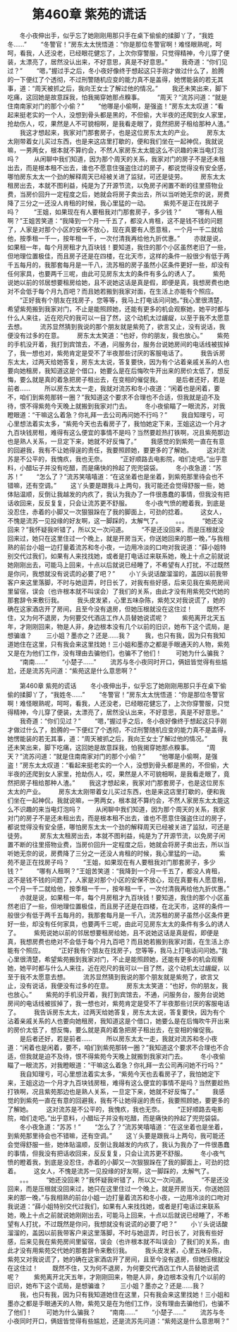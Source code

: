 # 　　第460章 紫苑的谎话
　　冬小夜伸出手，似乎忘了她刚刚用那只手在桌下偷偷的揉脚丫了，“我姓冬……”
　　“冬警官！”房东太太恍悟道：“你是那位冬警官啊！难怪眼熟呢，呵呵，看我，人还没老，已经眼花健忘了，上次你穿警服，只觉得精神，今儿穿了便装，太漂亮了，居然没认出来，不好意思，真是不好意思。”
　　我奇道：“你们见过？”
　　“嗯，”握过手之后，冬小夜好像终于想起这只手刚才做过什么了，脸腾的一下便红了个透彻，不过刑警随机应变的能力真不是盖得，她愣能装的若无其事，道：“周天被抓之后，我向王女士了解过他的情况。”
　　我还未笑出来，脚下吃痛，这回她是故意踩我，怕我揭穿她那点糗事。
　　“周天？”流苏问道：“就是住南南家对门的那个小偷？”
　　“他哪是小偷啊，是强盗！”房东太太叹道：“看起来挺老实的一个人，没想到骨头都是黑的，不但偷，大半夜的还爬到女人家里，抢劫伤人，哎，果然是人不可貌相啊，是我看走眼了，竟然把房子租给那种人渣。”
　　我这才想起来，我家对门那套房子，也是这位房东太太的产业。
　　房东太太刚带着女儿买过东西，也是来这店里打歇的，便和我们坐在一起神侃，我就说嘛，一男两女，根本就不算约会，不然人家房东太太能这么不识趣的来当电灯泡吗？
　　从闲聊中我们知道，因为那个周天的关系，我家对门的房子不是还未租出去，而是根本租不出去，谁也不愿意住强盗住过的房子，都说觉得没有安全感，哪怕房东太太一个劲的解释周天已经被关进了监狱，可还是徒劳。
　　房东太太租房出去，本就不图利益，纯是为了开源节流，以免房子闲置不断的往里搭物业费，当房价回升一定程度之后，她就会将房子卖出去，所以当听她无奈的说，房费降了三分之一还没人肯租的时候，我心里猛的一动。
　　紫苑不是正在找房子吗？
　　“王姐，如果现在有人要租我对门那套房子，多少钱？”
　　“哪有人租啊？”王姐苦笑道：“我降到一个月一千五了，都没人肯租，这不是钱不钱的问题了，人家是对那个小区的安保不放心，现在真要有人愿意租，一个月一千二就给他，按季租一千一，按年租一千，一次付清我再给他九折优惠。”
　　亦就是说，如果租一年，每个月房租才九百块钱！要知道，我住的那个小区虽然老旧了一些，但地理位置极佳，而且房子还是在四楼，在北天市，这样的条件一般很少有低于两千五每月的，我那套每月是一千八，流苏租的房子虽然小区条件更好一些，却没有任何家具，也要两千三呢，由此可见房东太太的条件有多么的诱人了。
　　紫苑说她以前的邻居想要租房给她，且不说她这话是真是假，即便是真，我想房费也绝对不会低于每个月九百吧？而且她若搬到我家对面，在生活上亦能有个照应。
　　“正好我有个朋友在找房子，您等等，我马上打电话问问她。”我心里很清楚，希望紫苑搬到我家对门，不止是能照顾她，还能有更多的机会观察她，她平时都与什么人来往，近在咫尺的我可以一目了然，这个动机太过龌龊，以至于我不太愿意去想。
　　流苏显然猜到我说的那个朋友就是紫苑了，欲言又止，没有说话，我便没有过多的在意。
　　房东太太笑道：“也好，你的朋友，我也放心。”
　　紫苑的手机没开着，我打到宾馆去，不通，问服务台，服务台说她房间的电话线被拔掉了，我一想也对，紫苑肯定是受不了半夜那些讨厌的客服电话了。
　　我告诉房东太太，过两天给她答复，房东太太说，答复要快，因为有个沾着亲戚关系的人也要向她租房，我知道这是个借口，她要么是在后悔吹牛开出来的房价太低了，想反悔，要么就是真的着急把房子租出去，在变相的催促我。
　　是后者还好，若是前者……
　　所以房东太太一走，我就对流苏和冬小夜道：“闲着也是闲着，要不，咱们到紫苑那转一圈？”我知道这个要求不合理也不合适，但我就是迫不及待，恨不得紫苑今天晚上就搬到我家对门去。
　　冬小夜偷瞄了一眼流苏，对我瞪眼道：“干嘛这么着急？你礼拜一去公司再问她不行吗？”
　　我自知理亏，可心里想法着实太多，“紫苑今天也去看房子了，我怕她定下来，王姐这边一个月才九百块钱房租，难得有这么便宜的事情不是吗？当然要趁热打铁啊，况且紫苑那边也是熟人关系，一旦定下来，她就不好反悔了。”
　　我感觉的到紫苑一直在有意的回避我，我有不让她得逞的责任，我要照顾她，要更多的了解她。
　　这对流苏是不公平的，我愧疚，我也无奈。
　　“正好顺路去电影院，咱们走吧。”出乎意料，小醋坛子并没有吃醋，而是痛快的拎起了兜兜袋袋。
　　冬小夜急道：“苏苏！”
　　“怎么了？”流苏笑嘻嘻道：“在这坐着也是坐着，到紫苑那里待会也不错嘛，还有空调。”
　　这丫头要是跟我斗上两句，我可能还会觉得舒服一些，她体贴温顺，反倒让我越发的内疚了，我认为我办了一件很愚蠢的事情，但我没有把话收回来，反反复复，只会让流苏更不舒服。
　　冬小夜气愤的瞪着我，到底是没忍住，赤着的小脚又一次狠狠跺在了我的脚面上，可劲的捻着。
　　这女人，不愧是流苏一见投缘的好友啊，这一脚踩的，太解气了。
　　。。。
　　“她还没回来？”我怀疑我听错了，所以又一次问道。
　　“不是还没回来，而是压根就没回来过，她只在这里住过一个晚上，就是开房当天，你送她回来的那一晚，”与我相熟的前台小姐一边打量着流苏和冬小夜，一边用冷淡的口吻对我说道：“薛小姐特别交代过我们，如果有人来找找她，或者是打电话过来联系她，晚上十点之前就说她刚刚出去，可能马上回来，十点以后就说已经睡了，不希望有人打扰，不过既然是你问，我想就没有说谎的必要了吧？”
　　小丫头说话酸溜溜的，盖因以前我带客户来这里落脚，不时与她逗弄，时日长了，对我有些好感，后来见我在紫苑房间里留宿，误会（也许根本就不叫误会）了我们的关系，由此才没有用紫苑交代她的那套辞令来敷衍我。
　　我头皮发紧，心里五味杂陈，紫苑又对我说谎了，她的确在这家酒店开了房间，且至今没有退房，但她压根就没在这住过！
　　既然不住，又为何不退房，为何要交代酒店工作人员替她说谎呢？
　　紫苑离开北天五年，才刚刚回来，物是人非，身边根本没有几个以前的旧识，她布下这个谎局，是想骗谁？
　　三小姐？墨亦之？还是……我？
　　我，也只有我，因为只有我知道她住在这里，只有我会来这里找她！三小姐和墨亦之都是手眼通天的人物，紫苑又是在为他们工作，没有理由去骗他们，也骗不了他们！
　　可她为什么骗我？
　　“南南……”
　　“小楚子……”
　　流苏与冬小夜同时开口，俩妞皆觉得有些尴尬，还是流苏先问道：“紫苑这是什么意思啊？”

　　第460章 紫苑的谎话
　　冬小夜伸出手，似乎忘了她刚刚用那只手在桌下偷偷的揉脚丫了，“我姓冬……”
　　“冬警官！”房东太太恍悟道：“你是那位冬警官啊！难怪眼熟呢，呵呵，看我，人还没老，已经眼花健忘了，上次你穿警服，只觉得精神，今儿穿了便装，太漂亮了，居然没认出来，不好意思，真是不好意思。”
　　我奇道：“你们见过？”
　　“嗯，”握过手之后，冬小夜好像终于想起这只手刚才做过什么了，脸腾的一下便红了个透彻，不过刑警随机应变的能力真不是盖得，她愣能装的若无其事，道：“周天被抓之后，我向王女士了解过他的情况。”
　　我还未笑出来，脚下吃痛，这回她是故意踩我，怕我揭穿她那点糗事。
　　“周天？”流苏问道：“就是住南南家对门的那个小偷？”
　　“他哪是小偷啊，是强盗！”房东太太叹道：“看起来挺老实的一个人，没想到骨头都是黑的，不但偷，大半夜的还爬到女人家里，抢劫伤人，哎，果然是人不可貌相啊，是我看走眼了，竟然把房子租给那种人渣。”
　　我这才想起来，我家对门那套房子，也是这位房东太太的产业。
　　房东太太刚带着女儿买过东西，也是来这店里打歇的，便和我们坐在一起神侃，我就说嘛，一男两女，根本就不算约会，不然人家房东太太能这么不识趣的来当电灯泡吗？
　　从闲聊中我们知道，因为那个周天的关系，我家对门的房子不是还未租出去，而是根本租不出去，谁也不愿意住强盗住过的房子，都说觉得没有安全感，哪怕房东太太一个劲的解释周天已经被关进了监狱，可还是徒劳。
　　房东太太租房出去，本就不图利益，纯是为了开源节流，以免房子闲置不断的往里搭物业费，当房价回升一定程度之后，她就会将房子卖出去，所以当听她无奈的说，房费降了三分之一还没人肯租的时候，我心里猛的一动。
　　紫苑不是正在找房子吗？
　　“王姐，如果现在有人要租我对门那套房子，多少钱？”
　　“哪有人租啊？”王姐苦笑道：“我降到一个月一千五了，都没人肯租，这不是钱不钱的问题了，人家是对那个小区的安保不放心，现在真要有人愿意租，一个月一千二就给他，按季租一千一，按年租一千，一次付清我再给他九折优惠。”
　　亦就是说，如果租一年，每个月房租才九百块钱！要知道，我住的那个小区虽然老旧了一些，但地理位置极佳，而且房子还是在四楼，在北天市，这样的条件一般很少有低于两千五每月的，我那套每月是一千八，流苏租的房子虽然小区条件更好一些，却没有任何家具，也要两千三呢，由此可见房东太太的条件有多么的诱人了。
　　紫苑说她以前的邻居想要租房给她，且不说她这话是真是假，即便是真，我想房费也绝对不会低于每个月九百吧？而且她若搬到我家对面，在生活上亦能有个照应。
　　“正好我有个朋友在找房子，您等等，我马上打电话问问她。”我心里很清楚，希望紫苑搬到我家对门，不止是能照顾她，还能有更多的机会观察她，她平时都与什么人来往，近在咫尺的我可以一目了然，这个动机太过龌龊，以至于我不太愿意去想。
　　流苏显然猜到我说的那个朋友就是紫苑了，欲言又止，没有说话，我便没有过多的在意。
　　房东太太笑道：“也好，你的朋友，我也放心。”
　　紫苑的手机没开着，我打到宾馆去，不通，问服务台，服务台说她房间的电话线被拔掉了，我一想也对，紫苑肯定是受不了半夜那些讨厌的客服电话了。
　　我告诉房东太太，过两天给她答复，房东太太说，答复要快，因为有个沾着亲戚关系的人也要向她租房，我知道这是个借口，她要么是在后悔吹牛开出来的房价太低了，想反悔，要么就是真的着急把房子租出去，在变相的催促我。
　　是后者还好，若是前者……
　　所以房东太太一走，我就对流苏和冬小夜道：“闲着也是闲着，要不，咱们到紫苑那转一圈？”我知道这个要求不合理也不合适，但我就是迫不及待，恨不得紫苑今天晚上就搬到我家对门去。
　　冬小夜偷瞄了一眼流苏，对我瞪眼道：“干嘛这么着急？你礼拜一去公司再问她不行吗？”
　　我自知理亏，可心里想法着实太多，“紫苑今天也去看房子了，我怕她定下来，王姐这边一个月才九百块钱房租，难得有这么便宜的事情不是吗？当然要趁热打铁啊，况且紫苑那边也是熟人关系，一旦定下来，她就不好反悔了。”
　　我感觉的到紫苑一直在有意的回避我，我有不让她得逞的责任，我要照顾她，要更多的了解她。
　　这对流苏是不公平的，我愧疚，我也无奈。
　　“正好顺路去电影院，咱们走吧。”出乎意料，小醋坛子并没有吃醋，而是痛快的拎起了兜兜袋袋。
　　冬小夜急道：“苏苏！”
　　“怎么了？”流苏笑嘻嘻道：“在这坐着也是坐着，到紫苑那里待会也不错嘛，还有空调。”
　　这丫头要是跟我斗上两句，我可能还会觉得舒服一些，她体贴温顺，反倒让我越发的内疚了，我认为我办了一件很愚蠢的事情，但我没有把话收回来，反反复复，只会让流苏更不舒服。
　　冬小夜气愤的瞪着我，到底是没忍住，赤着的小脚又一次狠狠跺在了我的脚面上，可劲的捻着。
　　这女人，不愧是流苏一见投缘的好友啊，这一脚踩的，太解气了。
　　。。。
　　“她还没回来？”我怀疑我听错了，所以又一次问道。
　　“不是还没回来，而是压根就没回来过，她只在这里住过一个晚上，就是开房当天，你送她回来的那一晚，”与我相熟的前台小姐一边打量着流苏和冬小夜，一边用冷淡的口吻对我说道：“薛小姐特别交代过我们，如果有人来找找她，或者是打电话过来联系她，晚上十点之前就说她刚刚出去，可能马上回来，十点以后就说已经睡了，不希望有人打扰，不过既然是你问，我想就没有说谎的必要了吧？”
　　小丫头说话酸溜溜的，盖因以前我带客户来这里落脚，不时与她逗弄，时日长了，对我有些好感，后来见我在紫苑房间里留宿，误会（也许根本就不叫误会）了我们的关系，由此才没有用紫苑交代她的那套辞令来敷衍我。
　　我头皮发紧，心里五味杂陈，紫苑又对我说谎了，她的确在这家酒店开了房间，且至今没有退房，但她压根就没在这住过！
　　既然不住，又为何不退房，为何要交代酒店工作人员替她说谎呢？
　　紫苑离开北天五年，才刚刚回来，物是人非，身边根本没有几个以前的旧识，她布下这个谎局，是想骗谁？
　　三小姐？墨亦之？还是……我？
　　我，也只有我，因为只有我知道她住在这里，只有我会来这里找她！三小姐和墨亦之都是手眼通天的人物，紫苑又是在为他们工作，没有理由去骗他们，也骗不了他们！
　　可她为什么骗我？
　　“南南……”
　　“小楚子……”
　　流苏与冬小夜同时开口，俩妞皆觉得有些尴尬，还是流苏先问道：“紫苑这是什么意思啊？”
